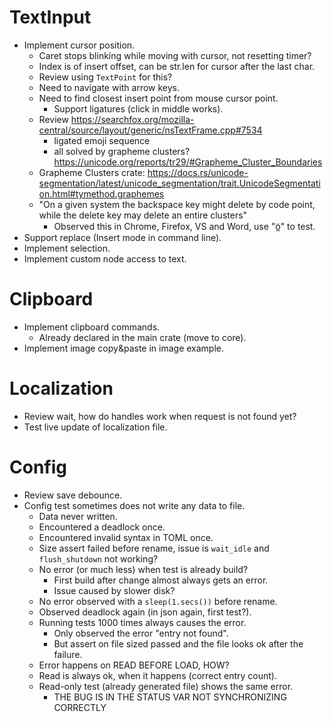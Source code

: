 # TextInput

* Implement cursor position.
    - Caret stops blinking while moving with cursor, not resetting timer?
    - Index is of insert offset, can be str.len for cursor after the last char.
    - Review using `TextPoint` for this?
    - Need to navigate with arrow keys.
    - Need to find closest insert point from mouse cursor point.
        - Support ligatures (click in middle works).
    - Review https://searchfox.org/mozilla-central/source/layout/generic/nsTextFrame.cpp#7534
        - ligated emoji sequence
        - all solved by grapheme clusters? https://unicode.org/reports/tr29/#Grapheme_Cluster_Boundaries
    - Grapheme Clusters crate: https://docs.rs/unicode-segmentation/latest/unicode_segmentation/trait.UnicodeSegmentation.html#tymethod.graphemes
    - "On a given system the backspace key might delete by code point, while the delete key may delete an entire clusters"
        - Observed this in Chrome, Firefox, VS and Word, use "ö̲" to test.
* Support replace (Insert mode in command line).
* Implement selection.
* Implement custom node access to text.

# Clipboard

* Implement clipboard commands.
    - Already declared in the main crate (move to core).
* Implement image copy&paste in image example.

# Localization

* Review wait, how do handles work when request is not found yet?
* Test live update of localization file.

# Config

* Review save debounce.
* Config test sometimes does not write any data to file.
    - Data never written.
    - Encountered a deadlock once.
    - Encountered invalid syntax in TOML once.
    - Size assert failed before rename, issue is `wait_idle` and `flush_shutdown` not working?
    - No error (or much less) when test is already build?
        - First build after change almost always gets an error.
        - Issue caused by slower disk?
    - No error observed with a `sleep(1.secs())` before rename.
    - Observed deadlock again (in json again, first test?).
    - Running tests 1000 times always causes the error.
        - Only observed the error "entry not found".
        - But assert on file sized passed and the file looks ok after the failure.
    - Error happens on READ BEFORE LOAD, HOW?
    - Read is always ok, when it happens (correct entry count).
    - Read-only test (already generated file) shows the same error.
        - THE BUG IS IN THE STATUS VAR NOT SYNCHRONIZING CORRECTLY